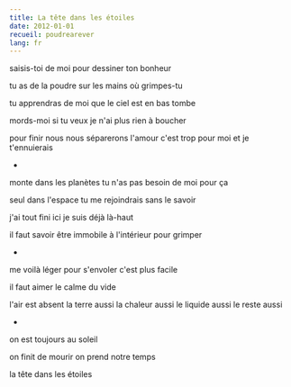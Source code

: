 ```yaml
---
title: La tête dans les étoiles
date: 2012-01-01
recueil: poudrearever
lang: fr
---
```


saisis-toi de moi
pour dessiner ton bonheur

tu as de la poudre sur les mains
où grimpes-tu

tu apprendras de moi que le ciel est en bas
tombe

mords-moi si tu veux
je n'ai plus rien à boucher

pour finir nous nous séparerons
l'amour c'est trop pour moi
et je t'ennuierais

*

monte dans les planètes
tu n'as pas besoin de moi pour ça

seul dans l'espace
tu me rejoindrais sans le savoir

j'ai tout fini ici
je suis déjà là-haut

il faut savoir être immobile à l'intérieur
pour grimper

*

me voilà léger
pour s'envoler c'est plus facile

il faut aimer le calme du vide

l'air est absent
la terre aussi
la chaleur aussi
le liquide aussi
le reste aussi

*

on est toujours au soleil

on finit de mourir
on prend notre temps

la tête dans les étoiles

